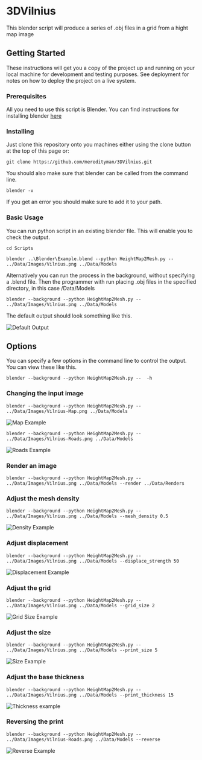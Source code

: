 # 3DVilnius

This blender script will produce a series of .obj files in a grid from a hight map image

## Getting Started

These instructions will get you a copy of the project up and running on your local machine for development and testing purposes. See deployment for notes on how to deploy the project on a live system.

### Prerequisites

All you need to use this script is Blender. You can find instructions for installing blender [here](https://www.blender.org/download/)

### Installing

Just clone this repository onto you machines either using the clone button at the top of this page or:

```
git clone https://github.com/meredityman/3DVilnius.git
```

You should also make sure that blender can be called from the command line.

```
blender -v
```

If you get an error you should make sure to add it to your path.

### Basic Usage

You can run python script in an existing blender file. This will enable you to check the output.

```
cd Scripts

blender ..\Blender\Example.blend --python HeightMap2Mesh.py --  ../Data/Images/Vilnius.png ../Data/Models

```

Alternatively you can run the process in the background, without specifying a .blend file. Then the programmer with run placing .obj files in the specified directory, in this case /Data/Models

```
blender --background --python HeightMap2Mesh.py --  ../Data/Images/Vilnius.png ../Data/Models
```

The default output should look something like this.

![Default Output](Data/Renders/Example.png?raw=true "Default Output")

## Options

You can specify a few options in the command line to control the output. You can view these like this.

```
blender --background --python HeightMap2Mesh.py --  -h
```

### Changing the input image

```
blender --background --python HeightMap2Mesh.py --  ../Data/Images/Vilnius-Map.png ../Data/Models
```

![Map Example](Data/Renders/Example-Map.png?raw=true "Map Example")

```
blender --background --python HeightMap2Mesh.py --  ../Data/Images/Vilnius-Roads.png ../Data/Models
```

![Roads Example](Data/Renders/Example-Roads.png?raw=true "Roads Example")

### Render an image

```
blender --background --python HeightMap2Mesh.py --  ../Data/Images/Vilnius.png ../Data/Models --render ../Data/Renders
```

### Adjust the mesh density

```
blender --background --python HeightMap2Mesh.py --  ../Data/Images/Vilnius.png ../Data/Models --mesh_density 0.5
```

![Density Example](Data/Renders/Example-density.png?raw=true "Density Example")

### Adjust displacement

```
blender --background --python HeightMap2Mesh.py --  ../Data/Images/Vilnius.png ../Data/Models --displace_strength 50
```

![Displacement Example](Data/Renders/Example-displacement.png?raw=true "Displacement Example")


### Adjust the grid

```
blender --background --python HeightMap2Mesh.py --  ../Data/Images/Vilnius.png ../Data/Models --grid_size 2
```

![Grid Size Example](Data/Renders/Example-grid.png?raw=true "Grid Size Example")


### Adjust the size

```
blender --background --python HeightMap2Mesh.py --  ../Data/Images/Vilnius.png ../Data/Models --print_size 5
```

![Size Example](Data/Renders/Example-size.png?raw=true "Size Example")

### Adjust the base thickness

```
blender --background --python HeightMap2Mesh.py --  ../Data/Images/Vilnius.png ../Data/Models --print_thickness 15
```

![Thickness example](Data/Renders/Example-thickness.png?raw=true "Thickness example")



### Reversing the print

```
blender --background --python HeightMap2Mesh.py --  ../Data/Images/Vilnius-Roads.png ../Data/Models --reverse
```

![Reverse Example](Data/Renders/Example-Reverse.png?raw=true "Reverse Example")






